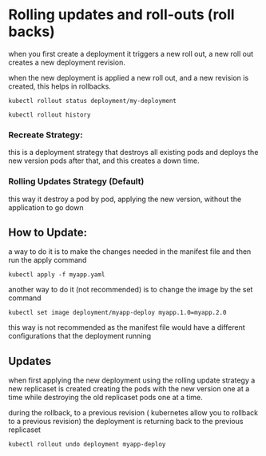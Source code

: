 # Rolling updates and roll-outs (roll backs)

when you first create a deployment it triggers a new roll out, a new roll out creates a new deployment revision.

when the new deployment is applied a new roll out, and a new revision is created, this helps in rollbacks.

`kubectl rollout status deployment/my-deployment`

`kubectl rollout history`

### Recreate Strategy:

this is a deployment strategy that destroys all existing pods and deploys the new version pods after that, and this creates a down time.

### Rolling Updates Strategy (Default)

this way it destroy a pod by pod, applying the new version, without the application to go down

## How to Update:

a way to do it is to make the changes needed in the manifest file and then run the apply command

`kubectl apply -f myapp.yaml`

another way to do it (not recommended) is to change the image by the set command

`kubectl set image deployment/myapp-deploy myapp.1.0=myapp.2.0`

this way is not recommended as the manifest file would have a different configurations that the deployment running

## Updates

when first applying the new deployment using the rolling update strategy a new replicaset is created creating the pods with the new version one at a time while destroying the old replicaset pods one at a time.

during the rollback, to a previous revision ( kubernetes allow you to rollback to a previous revision) the deployment is returning back to the previous replicaset

`kubectl rollout undo deployment myapp-deploy`